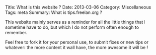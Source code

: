 Title: What is this website ?
Date: 2013-03-06
Category: Miscellaneous
Tags: meta
Summary: What is tips.freelan.org ?

This website mainly serves as a reminder for all the little things that I sometime have to do, but which I do not perform often enough to remember.

Feel free to fork it for your personal use, to submit fixes or new tips or whatever: the more content it wall have, the more awesome it will be !
